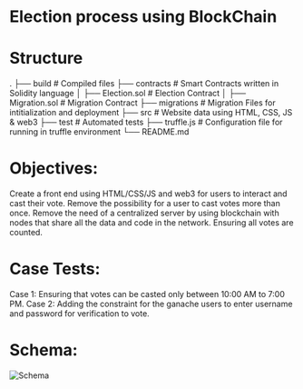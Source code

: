 # Election process using BlockChain

# Structure

.
├── build                   # Compiled files 
├── contracts               # Smart Contracts written in Solidity language
│   ├── Election.sol        # Election Contract 
│   ├── Migration.sol       # Migration Contract
├── migrations              # Migration Files for intitialization and deployment
├── src                     # Website data using HTML, CSS, JS & web3
├── test                    # Automated tests
├── truffle.js              # Configuration file for running in truffle environment
└── README.md             


# Objectives:
Create a front end using HTML/CSS/JS and web3 for users to interact and cast their vote.
Remove the possibility for a user to cast votes more than once.
Remove the need of a centralized server by using blockchain with nodes that share all the data and code in the network.
Ensuring all votes are counted.


# Case Tests:

Case 1: Ensuring that votes can be casted only between 10:00 AM to 7:00 PM.
Case 2: Adding the constraint for the ganache users to enter username and password for verification to vote.

# Schema:
![Schema](https://drive.google.com/file/d/10TJeR7HlytDmZswFo5C9Scnz-T2ZNOFK/view?usp=sharing)



